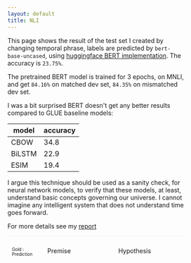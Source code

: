 ```yaml
---
layout: default
title: NLI
---
```

<style>
  * {
    box-sizing: border-box;
  }
  .site {
    max-width: 1050px;
  }
  .sents {
    border-top: 1px solid #eee;
    margin-top: 1em;
  }
  .sents ul {
    padding: 0;
  }
  .sents li {
    list-style: none;
  }
  .sents li div:nth-of-type(2) {
    width: 40%;
    display: inline-block;
    padding: 10px;
    vertical-align: top;
  }
  .sents li div:nth-of-type(3) {
    width: 40%;
    display: inline-block;
    padding: 10px;
    vertical-align: top;
  }
  .sents li div:nth-of-type(1) {
    font-size: 0.7em;
    width: 20%;
    display: inline-block;
    padding: 10px;
    vertical-align: top;
  }
  .wrong {
    color: #ca2222;
  }
  .right {
    color: #3d7b16;
  }
</style>

This page shows the result of the test set I created by changing temporal phrase, labels are predicted by `bert-base-uncased`, using [huggingface BERT implementation](https://github.com/huggingface/pytorch-pretrained-BERT). The accuracy is `23.75%`.

The pretrained BERT model is trained for 3 epochs, on MNLI, and get `84.16%` on matched dev set, `84.35%` on mismatched dev set.

I was a bit surprised BERT doesn't get any better results compared to GLUE baseline models:

model | accuracy
--|--
CBOW | 34.8
BiLSTM | 22.9
ESIM | 19.4

I argue this technique should be used as a sanity check, for neural network models, to verify that these models, at least, understand basic concepts governing our universe. I cannot imagine any intelligent system that does not understand time goes forward.

For more details see my [report](https://github.com/josherich/Temporal-NLU/blob/master/improving-temporal-reasoning-nlu.pdf)

<div class="sents">
  <ul>
    <li>
      <div>Gold : Prediction</div><div>Premise</div><div>Hypothesis</div>
    </li>
  </ul>
</div>

<script>

const pred = [1, 1, 1, 1, 1, 1, 1, 1, 1, 1, 1, 1, 1, 1, 1, 1, 1, 1, 2, 1, 1, 1, 1, 1, 1, 1, 1, 1, 1, 2, 0, 1, 1, 1, 1, 1, 1,
 1, 1, 1, 1, 1, 1, 1, 1, 1, 1, 1, 2, 0, 0, 1, 2, 0, 1, 1, 1, 1, 1, 1, 1, 0, 1, 1, 0, 1, 1, 1, 1, 1, 1, 1, 1, 1,
 1, 1, 1, 0, 1, 0, 1, 0, 1, 0, 1, 1, 1, 0, 0, 1, 1, 1, 1, 2, 2, 1, 1, 1, 1, 2, 1, 1, 1, 1, 1, 1, 0, 1, 0, 1, 0,
 1, 0, 1, 0, 0, 1, 1, 1, 1, 0, 1, 1, 0, 0, 1, 0, 0, 2, 2, 1, 2, 1, 1, 1, 0, 1, 1, 1, 1, 1, 1, 1, 1, 1, 1, 1, 1,
 1, 1, 0, 1, 1, 1, 1, 1, 1, 1, 1, 1, 1, 1, 1, 1, 1, 1, 0, 1, 0, 1, 1, 1, 1, 1, 1, 1, 1, 1, 1, 1, 1, 1, 0, 1, 1,
 1, 2, 2, 1, 1, 1, 2, 2, 1, 1, 2, 1, 1, 1, 2, 2, 1, 1, 1, 1, 0, 0, 1, 1, 0, 1, 1, 1, 1, 1, 1, 1, 1, 1, 1, 1, 1,
 1, 1, 1, 1, 0, 2, 0, 0, 1, 1, 0, 1, 1, 1, 1, 1, 1, 1,]

const gold = [1, 0, 0, 0, 1, 0, 0, 1, 0, 1, 0, 0, 1, 0, 1, 0, 1, 0, 1, 0, 1, 0, 0, 0, 1, 0, 0, 0, 1, 0, 1, 0, 0, 1, 0, 1, 0,
 1, 0, 1, 0, 0, 0, 1, 1, 1, 1, 0, 1, 1, 0, 0, 1, 1, 0, 0, 0, 0, 0, 1, 2, 1, 0, 0, 1, 0, 0, 0, 0, 1, 0, 0, 0, 0,
 0, 0, 0, 1, 0, 1, 0, 1, 0, 1, 0, 0, 0, 0, 1, 0, 0, 0, 0, 1, 2, 1, 0, 0, 0, 1, 0, 1, 0, 0, 1, 0, 1, 0, 1, 0, 1,
 0, 1, 0, 1, 0, 0, 0, 0, 0, 0, 0, 0, 1, 1, 0, 1, 1, 1, 2, 0, 1, 0, 0, 1, 2, 0, 0, 0, 1, 2, 0, 0, 0, 1, 0, 1, 0,
 1, 2, 1, 0, 0, 0, 1, 2, 0, 0, 1, 0, 0, 0, 0, 0, 1, 2, 1, 2, 1, 0, 0, 0, 0, 0, 1, 2, 1, 1, 2, 1, 2, 1, 2, 0, 1,
 2, 1, 2, 1, 1, 0, 1, 1, 0, 0, 1, 0, 1, 1, 1, 2, 0, 1, 0, 0, 0, 0, 0, 0, 0, 0, 0, 0, 0, 0, 1, 2, 0, 1, 2, 0, 0,
 0, 0, 0, 0, 1, 2, 1, 2, 0, 0, 0, 0, 0, 0, 0, 0, 0, 0,]

const label = ['Contradiction', 'Entailment', 'Neutral']

const uri = "../downloads/data/tnli_genre.tsv";

const tagDiff = (sent1, sent2) => {
  let one = sent1.split(' ')
  let another = sent2.split(' ')
  let idx = 0
  for (i = 0; i < one.length; i++) {
    let tok = one[i]
    if (tok !== another[i]) {
      idx = i
      one[i] = `<strong>${one[i]}</strong>`
      another[i] = `<strong>${another[i]}</strong>`
      break
    }
  }
  return [one.join(' '), another.join(' ')]
}

const renderSentences = (sents) => {
  const list = document.createDocumentFragment()
  sents.map((sent, i) => {
    let diffed_sent = tagDiff(sent[8], sent[9])
    let li = document.createElement('li')

    let r = document.createElement('div')
    let p = document.createElement('div')
    let h = document.createElement('div')
    r.innerHTML = `${label[gold[i]]} : ${label[pred[i]]}`
    r.classList.add(gold[i] == pred[i] ? 'right' : 'wrong')

    p.innerHTML = diffed_sent[0]
    h.innerHTML = diffed_sent[1]
    li.appendChild(r)
    li.appendChild(p)
    li.appendChild(h)

    list.appendChild(li)
  })
  document.querySelector('.sents ul').appendChild(list)
}

fetch(uri).then((data) => {
  return data.text()
}).then((text) => {
  return text.split('\n').map((line) => line.split('\t'));
}).then(renderSentences)

</script>